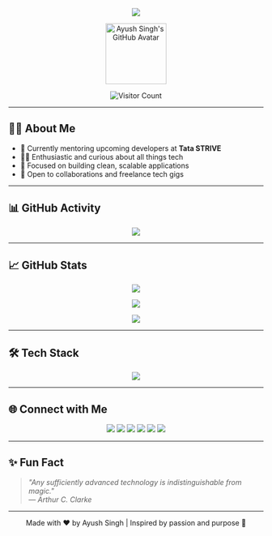 <!-- Typing SVG Banner -->
<p align="center">
  <img src="https://readme-typing-svg.demolab.com/?lines=Hi,+I'm+Ayush+Singh!;Full-Stack+Developer;Mentor+at+Tata+STRIVE;Tech+Explorer+%7C+Builder;IOT+|+Cybersecurity+|+Cloud+|+Machine+Learning&center=true&width=800&height=45&color=F76B8A&vCenter=true&size=24&pause=1000" />
</p>

<!-- Profile Picture -->
<p align="center">
  <img src="https://github.com/ayushhunt.png" width="120" alt="Ayush Singh's GitHub Avatar" />
</p>



<!-- Visitors Badge -->
<p align="center">
  <img src="https://komarev.com/ghpvc/?username=ayushhunt&style=flat-square&color=F76B8A" alt="Visitor Count" />
</p>

---

## 🧑‍💻 About Me

- 🌱 Currently mentoring upcoming developers at **Tata STRIVE**
- 👨‍🎓 Enthusiastic and curious about all things tech
- 🎯 Focused on building clean, scalable applications
- 🤝 Open to collaborations and freelance tech gigs

---

## 📊 GitHub Activity

<p align="center">
  <img src="https://github-readme-activity-graph.vercel.app/graph?username=ayushhunt&theme=dracula&area=true&hide_border=true" />
</p>

---

## 📈 GitHub Stats

<p align="center">
  <img src="https://github-readme-stats.vercel.app/api?username=ayushhunt&show_icons=true&theme=dracula&hide_border=true" />
</p>

<p align="center">
  <img src="https://streak-stats.demolab.com/?user=ayushhunt&theme=dracula&hide_border=true" />
</p>

<p align="center">
  <img src="https://github-readme-stats.vercel.app/api/top-langs/?username=ayushhunt&layout=compact&theme=dracula&hide_border=true" />
</p>

---

## 🛠️ Tech Stack

<p align="center">
  <img src="https://skillicons.dev/icons?i=java,typescript,javascript,python,react,nextjs,nodejs,spring,mongodb,postgresql,tailwindcss,git,docker,aws,gcp,azure,figma,canva,arduino,linux,bash&perline=8" />
</p>

---

## 🌐 Connect with Me

<p align="center">
  <a href="https://www.linkedin.com/in/ayushsingh1503/"><img src="https://img.shields.io/badge/-LinkedIn-0077B5?style=for-the-badge&logo=linkedin&logoColor=white" /></a>
  <a href="mailto:ayushoo7hunt@gmail.com"><img src="https://img.shields.io/badge/-Gmail-D14836?style=for-the-badge&logo=gmail&logoColor=white" /></a>
  <a href="https://x.com/Ayushengineer91"><img src="https://img.shields.io/badge/-Twitter-1DA1F2?style=for-the-badge&logo=twitter&logoColor=white" /></a>
  <a href="https://medium.com/@ayushoo7hunt"><img src="https://img.shields.io/badge/-Medium-12100E?style=for-the-badge&logo=medium&logoColor=white" /></a>
  <a href="https://myportfolio-eight-orpin-74.vercel.app/"><img src="https://img.shields.io/badge/-Portfolio-000000?style=for-the-badge&logo=vercel&logoColor=white" /></a>
  <a href="[https://discordapp.com/users/YourDiscordID](https://discord.gg/M6a6G9B8)"><img src="https://img.shields.io/badge/-Discord-5865F2?style=for-the-badge&logo=discord&logoColor=white" /></a>
</p>

---

## ✨ Fun Fact

> _"Any sufficiently advanced technology is indistinguishable from magic."_  
> — *Arthur C. Clarke*

---

<p align="center">
  Made with ❤️ by Ayush Singh | Inspired by passion and purpose 🚀
</p>
